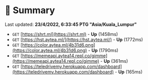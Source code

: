 # 📖 Summary
Last updated: **23/4/2022, 6:33:45 PTG "Asia/Kuala_Lumpur"**

- `GET` [https://shrt.ml](https://shrt.ml) - **Up** (1458ms)
- `GET` [https://hst.aytea.ml/](https://hst.aytea.ml/) - **Up** (1772ms)
- `GET` [https://color.aytea.ml/4b31d6.png](https://color.aytea.ml/4b31d6.png) - **Up** (1790ms)
- `GET` [https://memeapi.aytea14.repl.co/gimme](https://memeapi.aytea14.repl.co/gimme) - **Up** (361ms)
- `GET` [https://teledrivemy.herokuapp.com/dashboard](https://teledrivemy.herokuapp.com/dashboard) - **Up** (165ms)
